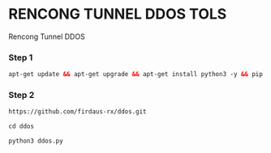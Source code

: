# RENCONG TUNNEL DDOS TOLS
Rencong Tunnel DDOS

### Step 1
  ```html
apt-get update && apt-get upgrade && apt-get install python3 -y && pip install pyarmor
``` 

### Step 2
  ```html
https://github.com/firdaus-rx/ddos.git
```

  ```html
cd ddos
```

  ```html
python3 ddos.py
```

